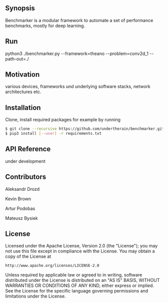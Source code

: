 ## Synopsis

Benchmarker is a modular framework to automate a set of performance benchmarks, mostly for deep learning. 

## Run

python3 ./benchmarker.py --framework=theano --problem=conv2d_1 --path-out=./

## Motivation

various devices, frameworks und underlying software stacks, network architectures etc.

## Installation

Clone, install required packages
for example by running

```bash
$ git clone --recursive https://github.com/undertherain/benchmarker.git
$ pip3 install [--user] -r requirements.txt
```

## API Reference

under development 


## Contributors

Aleksandr Drozd

Kevin Brown

Artur Podobas

Mateusz Bysiek

## License

Licensed under the Apache License, Version 2.0 (the "License");
you may not use this file except in compliance with the License.
You may obtain a copy of the License at

    http://www.apache.org/licenses/LICENSE-2.0

Unless required by applicable law or agreed to in writing, software
distributed under the License is distributed on an "AS IS" BASIS,
WITHOUT WARRANTIES OR CONDITIONS OF ANY KIND, either express or implied.
See the License for the specific language governing permissions and
limitations under the License.

